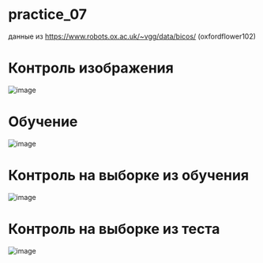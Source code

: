 # practice_07
данные из https://www.robots.ox.ac.uk/~vgg/data/bicos/ (oxfordflower102)
# Контроль изображения
![image](https://github.com/AlexanderBris/practice_07/assets/48794524/673401af-e41f-4e9a-aeef-09117b778dd6)
# Обучение
![image](https://github.com/AlexanderBris/practice_07/assets/48794524/f9a7d1f9-30cf-4930-a4d4-a0540ded29de)

# Контроль на выборке из обучения
![image](https://github.com/AlexanderBris/practice_07/assets/48794524/61050596-5125-40a7-8fd2-34b00a84a1c5)

# Контроль на выборке из теста

![image](https://github.com/AlexanderBris/practice_07/assets/48794524/247c1d19-6fcc-4a05-976d-c339bc012194)
